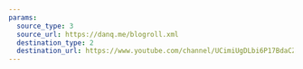 ```yaml
---
params:
  source_type: 3
  source_url: https://danq.me/blogroll.xml
  destination_type: 2
  destination_url: https://www.youtube.com/channel/UCimiUgDLbi6P17BdaCZpVbg
---
```

